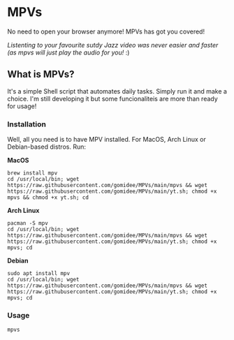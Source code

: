 # MPVs
No need to open your browser anymore! MPVs has got you covered!

*Listenting to your favourite sutdy Jazz video was never easier and faster (as mpvs will just play the audio for you!* :)

## What is MPVs?

It's a simple Shell script that automates daily tasks. Simply run it and make a choice. I'm still developing it but some funcionaliteis are more than ready for usage!

### Installation

Well, all you need is to have MPV installed. For MacOS, Arch Linux or Debian-based distros. Run:

**MacOS**
```
brew install mpv
cd /usr/local/bin; wget https://raw.githubusercontent.com/gomidee/MPVs/main/mpvs && wget https://raw.githubusercontent.com/gomidee/MPVs/main/yt.sh; chmod +x mpvs && chmod +x yt.sh; cd
```

**Arch Linux**
```
pacman -S mpv
cd /usr/local/bin; wget https://raw.githubusercontent.com/gomidee/MPVs/main/mpvs && wget https://raw.githubusercontent.com/gomidee/MPVs/main/yt.sh; chmod +x mpvs; cd
```
**Debian**
```
sudo apt install mpv
cd /usr/local/bin; wget https://raw.githubusercontent.com/gomidee/MPVs/main/mpvs && wget https://raw.githubusercontent.com/gomidee/MPVs/main/yt.sh; chmod +x mpvs; cd
```
### Usage

```
mpvs
```

